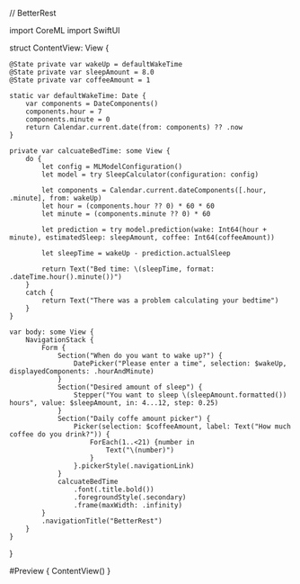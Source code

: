 //  BetterRest

import CoreML
import SwiftUI

struct ContentView: View {
    
    @State private var wakeUp = defaultWakeTime
    @State private var sleepAmount = 8.0
    @State private var coffeeAmount = 1
    
    static var defaultWakeTime: Date {
        var components = DateComponents()
        components.hour = 7
        components.minute = 0
        return Calendar.current.date(from: components) ?? .now
    }
    
    private var calcuateBedTime: some View {
        do {
            let config = MLModelConfiguration()
            let model = try SleepCalculator(configuration: config)
            
            let components = Calendar.current.dateComponents([.hour, .minute], from: wakeUp)
            let hour = (components.hour ?? 0) * 60 * 60
            let minute = (components.minute ?? 0) * 60
            
            let prediction = try model.prediction(wake: Int64(hour + minute), estimatedSleep: sleepAmount, coffee: Int64(coffeeAmount))
            
            let sleepTime = wakeUp - prediction.actualSleep
            
            return Text("Bed time: \(sleepTime, format: .dateTime.hour().minute())")
        }
        catch {
            return Text("There was a problem calculating your bedtime")
        }
    }
    
    var body: some View {
        NavigationStack {
            Form {
                Section("When do you want to wake up?") {
                    DatePicker("Please enter a time", selection: $wakeUp, displayedComponents: .hourAndMinute)
                }
                Section("Desired amount of sleep") {
                    Stepper("You want to sleep \(sleepAmount.formatted()) hours", value: $sleepAmount, in: 4...12, step: 0.25)
                }
                Section("Daily coffe amount picker") {
                    Picker(selection: $coffeeAmount, label: Text("How much coffee do you drink?")) {
                        ForEach(1..<21) {number in
                            Text("\(number)")
                        }
                    }.pickerStyle(.navigationLink)
                }
                calcuateBedTime
                    .font(.title.bold())
                    .foregroundStyle(.secondary)
                    .frame(maxWidth: .infinity)
            }
            .navigationTitle("BetterRest")
        }
    }
    
}

#Preview {
    ContentView()
}
